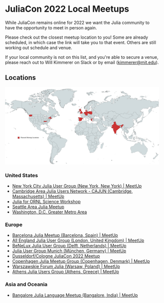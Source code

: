 # JuliaCon 2022 Local Meetups

While JuliaCon remains online for 2022 we want the Julia community to have the opportunity to meet in person again. 

Please check out the closest meetup location to you! Some are already scheduled, in which case the link will take you to that event. Others are still working out schedule and venue.

If your local community is not on this list, and you're able to secure a venue, please reach out to Will Kimmerer on Slack or by email (kimmerer@mit.edu). 

## Locations

![JuliaCon Local Meetup Locations](/assets/2022/img/MeetupMap_final.png)

### United States
- [New York City Julia User Group (New York, New York) | MeetUp](https://www.meetup.com/julia-nyc/events/286933218/)
- [Cambridge Area Julia Users Network - CAJUN (Cambridge, Massachusetts) | MeetUp](https://www.meetup.com/julia-cajun/)
- [Julia for ORNL Science Workshop](https://ornl.github.io/events/jufos2022/)
- [Seattle Area Julia Meetup](https://www.eventbrite.com/e/seattle-area-julia-meetup-for-juliacon-2022-tickets-385828402137)
- [Washington, D.C. Greater Metro Area](https://discourse.julialang.org/t/washington-dc-greater-metro-area-meet-up-for-juliacon-2022/82736/16)
### Europe
- [Barcelona Julia Meetup (Barcelona, Spain) | MeetUp](https://www.meetup.com/barcelona-julia-meetup/events/286545534/)
- [All England Julia User Group (London, United Kingdom) | MeetUp](https://www.meetup.com/london-julia-user-group/events/286709344/)
- [BeNeLux Julia User Group (Delft, Netherlands) | MeetUp](https://www.meetup.com/benelux-julia-user-group/events/286976282/)
- [Julia User Group Munich (München, Germany) | MeetUp](https://www.meetup.com/julia-user-group-munich/events/287158700/)
- [Dusseldorf/Cologne JuliaCon 2022 Meetup](https://discourse.julialang.org/t/juliacon-2022-meetup-in-duesseldorf-cologne/84038)
- [Copenhagen Julia Meetup Group (Copenhagen, Denmark) | MeetUp](https://www.meetup.com/copenhagen-julia-meetup-group/events/286568526/)
- [Warszawskie Forum Julia (Warsaw, Poland) | MeetUp](https://www.meetup.com/warszawskie-forum-julia/)
- [Athens Julia Users Group (Athens, Greece) | MeetUp](https://www.meetup.com/juliacon-2022-athens-gr-meetup/events/287123194/)
### Asia and Oceania
- [Bangalore Julia Language Meetup (Bangalore, India) | MeetUp](https://www.meetup.com/bangalore-julia-programming-language-meetup-group/events/287009886/)
